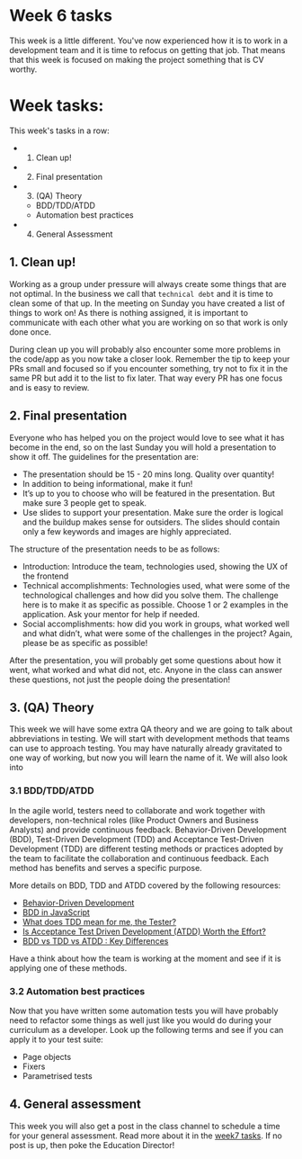 # Week 6 tasks

This week is a little different. You've now experienced how it is to work in a development team and it is time to refocus on getting that job. That means that this week is focused on making the project something that is CV worthy.

# Week tasks:

This week's tasks in a row:

- 1. Clean up!
- 2. Final presentation
- 3. (QA) Theory
  - BDD/TDD/ATDD
  - Automation best practices
- 4. General Assessment

## 1. Clean up!

Working as a group under pressure will always create some things that are not optimal. In the business we call that `technical debt` and it is time to clean some of that up. In the meeting on Sunday you have created a list of things to work on! As there is nothing assigned, it is important to communicate with each other what you are working on so that work is only done once.

During clean up you will probably also encounter some more problems in the code/app as you now take a closer look. Remember the tip to keep your PRs small and focused so if you encounter something, try not to fix it in the same PR but add it to the list to fix later. That way every PR has one focus and is easy to review.

## 2. Final presentation

Everyone who has helped you on the project would love to see what it has become in the end, so on the last Sunday you will hold a presentation to show it off. The guidelines for the presentation are:

- The presentation should be 15 - 20 mins long. Quality over quantity!
- In addition to being informational, make it fun!
- It’s up to you to choose who will be featured in the presentation. But make sure 3 people get to speak.
- Use slides to support your presentation. Make sure the order is logical and the buildup makes sense for outsiders. The slides should contain only a few keywords and images are highly appreciated.

The structure of the presentation needs to be as follows:

- Introduction: Introduce the team, technologies used, showing the UX of the frontend
- Technical accomplishments: Technologies used, what were some of the technological challenges and how did you solve them. The challenge here is to make it as specific as possible. Choose 1 or 2 examples in the application. Ask your mentor for help if needed.
- Social accomplishments: how did you work in groups, what worked well and what didn’t, what were some of the challenges in the project? Again, please be as specific as possible!

After the presentation, you will probably get some questions about how it went, what worked and what did not, etc. Anyone in the class can answer these questions, not just the people doing the presentation!

## 3. (QA) Theory

This week we will have some extra QA theory and we are going to talk about abbreviations in testing. We will start with development methods that teams can use to approach testing. You may have naturally already gravitated to one way of working, but now you will learn the name of it. We will also look into

### 3.1 BDD/TDD/ATDD

In the agile world, testers need to collaborate and work together with developers, non-technical roles (like Product Owners and Business Analysts) and provide continuous feedback. Behavior-Driven Development (BDD), Test-Driven Development (TDD) and Acceptance Test-Driven Development (TDD) are different testing methods or practices adopted by the team to facilitate the collaboration and continuous feedback. Each method has benefits and serves a specific purpose.

More details on BDD, TDD and ATDD covered by the following resources:

- [Behavior-Driven Development](https://www.linkedin.com/learning/behavior-driven-development/collaboration-with-behavior-driven-development-bdd)
- [BDD in JavaScript](https://www.sitepoint.com/bdd-javascript-cucumber-gherkin/)
- [What does TDD mean for me, the Tester?](https://www.ministryoftesting.com/dojo/series/the-testing-planet-archive/lessons/what-does-tdd-mean-for-me-the-tester)
- [Is Acceptance Test Driven Development (ATDD) Worth the Effort?](https://www.ministryoftesting.com/dojo/lessons/is-acceptance-test-driven-development-atdd-worth-the-effort)
- [BDD vs TDD vs ATDD : Key Differences](https://www.browserstack.com/guide/tdd-vs-bdd-vs-atdd)

Have a think about how the team is working at the moment and see if it is applying one of these methods.

### 3.2 Automation best practices

Now that you have written some automation tests you will have probably need to refactor some things as well just like you would do during your curriculum as a developer. Look up the following terms and see if you can apply it to your test suite:

- Page objects
- Fixers
- Parametrised tests

## 4. General assessment

This week you will also get a post in the class channel to schedule a time for your general assessment. Read more about it in the [week7 tasks](../week7/MAKEME.md). If no post is up, then poke the Education Director!
